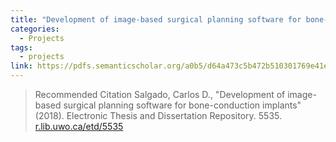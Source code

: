 ```yaml
---
title: "Development of image-based surgical planning software for bone-conduction implants"
categories:
  - Projects
tags:
  - projects
link: https://pdfs.semanticscholar.org/a0b5/d64a473c5b472b510301769e41e34d926161.pdf
---
```


> Recommended Citation
Salgado, Carlos D., "Development of image-based surgical planning software for bone-conduction implants" (2018). Electronic Thesis
and Dissertation Repository. 5535.
[r.lib.uwo.ca/etd/5535](r.lib.uwo.ca/etd/5535)

